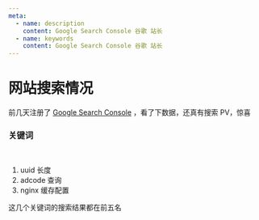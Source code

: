 ```yaml
---
meta:
  - name: description
    content: Google Search Console 谷歌 站长
  - name: keywords
    content: Google Search Console 谷歌 站长
---
```

# 网站搜索情况

前几天注册了 [Google Search Console](https://search.google.com/search-console/performance/search-analytics) ，看了下数据，还真有搜索 PV，惊喜

<ImgView title="Google Search Console" url="https://3.z.wiki/autoupload/20240124/hi5Q.2346X3422-image.png" />

### 关键词

<br />
<ImgView title="Google Search Console" url="https://6.z.wiki/autoupload/20240127/ssWe.1418X1484-image.png" />


1. uuid 长度
2. adcode 查询
3. nginx 缓存配置

这几个关键词的搜索结果都在前五名


<ImgView title="Google Search Console" url="https://9.z.wiki/autoupload/20240127/kJHc.386X352-image.png" />
